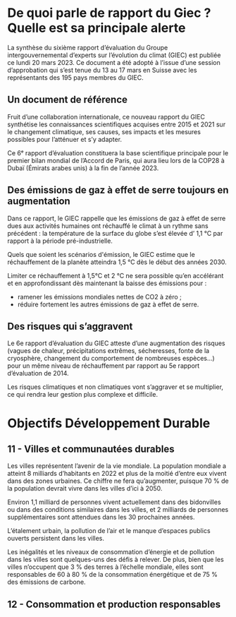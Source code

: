 # De quoi parle de rapport du Giec ? Quelle est sa principale alerte

La synthèse du sixième rapport d’évaluation du Groupe intergouvernemental d’experts sur l’évolution du climat (GIEC) est publiée ce lundi 20 mars 2023. Ce document a été adopté à l’issue d’une session d’approbation qui s’est tenue du 13 au 17 mars en Suisse avec les représentants des 195 pays membres du GIEC.
## Un document de référence

Fruit d’une collaboration internationale, ce nouveau rapport du GIEC synthétise les connaissances scientifiques acquises entre 2015 et 2021 sur le changement climatique, ses causes, ses impacts et les mesures possibles pour l’atténuer et s’y adapter.

Ce 6ᵉ rapport d’évaluation constituera la base scientifique principale pour le premier bilan mondial de l’Accord de Paris, qui aura lieu lors de la COP28 à Dubaï (Émirats arabes unis) à la fin de l’année 2023.
## Des émissions de gaz à effet de serre toujours en augmentation

Dans ce rapport, le GIEC rappelle que les émissions de gaz à effet de serre dues aux activités humaines ont réchauffé le climat à un rythme sans précédent : la température de la surface du globe s’est élevée d’ 1,1 °C par rapport à la période pré-industrielle.

Quels que soient les scénarios d'émission, le GIEC estime que le réchauffement de la planète atteindra 1,5 °C dès le début des années 2030.

Limiter ce réchauffement à 1,5°C et 2 °C ne sera possible qu’en accélérant et en approfondissant dès maintenant la baisse des émissions pour :

- ramener les émissions mondiales nettes de CO2 à zéro ;
- réduire fortement les autres émissions de gaz à effet de serre.
## Des risques qui s’aggravent

Le 6e rapport d’évaluation du GIEC atteste d’une augmentation des risques (vagues de chaleur, précipitations extrêmes, sécheresses, fonte de la cryosphère, changement du comportement de nombreuses espèces…) pour un même niveau de réchauffement par rapport au 5e rapport d’évaluation de 2014.

Les risques climatiques et non climatiques vont s’aggraver et se multiplier, ce qui rendra leur gestion plus complexe et difficile.


# Objectifs Développement Durable

## 11 - Villes et communautées durables

Les villes représentent l’avenir de la vie mondiale. La population mondiale a atteint 8 milliards d’habitants en 2022 et plus de la moitié d’entre eux vivent dans des zones urbaines. Ce chiffre ne fera qu’augmenter, puisque 70 % de la population devrait vivre dans les villes d’ici à 2050.

Environ 1,1 milliard de personnes vivent actuellement dans des bidonvilles ou dans des conditions similaires dans les villes, et 2 milliards de personnes supplémentaires sont attendues dans les 30 prochaines années.

L’étalement urbain, la pollution de l’air et le manque d’espaces publics ouverts persistent dans les villes.

Les inégalités et les niveaux de consommation d’énergie et de pollution dans les villes sont quelques-uns des défis à relever. De plus, bien que les villes n’occupent que 3 % des terres à l’échelle mondiale, elles sont responsables de 60 à 80 % de la consommation énergétique et de 75 % des émissions de carbone.
## 12 - Consommation et production responsables

